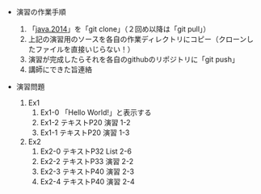 * 演習の作業手順

	1. 「[java.2014](https://github.com/KimiyukiYamauchi/java.2014)」を「git clone」（２回め以降は「git pull」）
	2. 上記の演習用のソースを各自の作業ディレクトリにコピー（クローンしたファイルを直接いじらない！）
	3. 演習が完成したらそれを各自のgithubのリポジトリに「git push」
	4. 講師にできた旨連絡

* 演習問題
	1. Ex1
		1. Ex1-0
			「Hello World!」と表示する
		2. Ex1-2
			テキストP20 演習 1-2
		3. Ex1-1
			テキストP20 演習 1-3
	2. Ex2
		1. Ex2-0
			テキストP32 List 2-6
		2. Ex2-2
			テキストP33 演習 2-2
		3. Ex2-3
			テキストP40 演習 2-3
		4. Ex2-4
			テキストP40 演習 2-4
